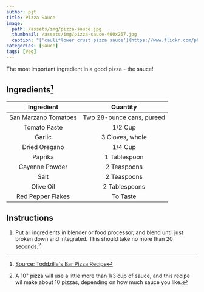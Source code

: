 ```yaml
---
author: pjt
title: Pizza Sauce
image:
  path: /assets/img/pizza-sauce.jpg
  thumbnail: /assets/img/pizza-sauce-400x267.jpg
  caption: "['cauliflower crust pizza sauce'](https://www.flickr.com/photos/130283013@N07/16430616733) by [hallosunnymama](https://www.flickr.com/photos/130283013@N07) is licensed under [CC BY-SA 2.0](https://creativecommons.org/licenses/by-sa/2.0/?ref=ccsearch&atype=rich)"
categories: [Sauce]
tags: [Veg]
---
```


The most important ingredient in a good pizza - the sauce!

## Ingredients[^1]

| Ingredient | Quantity |
|:-:|:-:|
| San Marzano Tomatoes | Two 28-ounce cans, pureed |
| Tomato Paste | 1/2 Cup |
| Garlic | 3 Cloves, whole |
| Dried Oregano | 1/4 Cup |
| Paprika | 1 Tablespoon |
| Cayenne Powder | 2 Teaspoons |
| Salt | 2 Teaspoons |
| Olive Oil | 2 Tablespoons |
| Red Pepper Flakes | To Taste |

## Instructions

1. Put all ingredients in blender or food processor, and blend until just broken down and integrated. This should take no more than 20 seconds.[^2]

[^1]: [Source: Toddzilla's Bar Pizza Recipe](https://barpizzabarpizza.com/recipe/toddzillas-bar-pizza-recipe/)
[^2]: A 10" pizza will use a little more than 1/3 cup of sauce, and this recipe wil make about 10 pizzas, depending on how much sauce you like.

